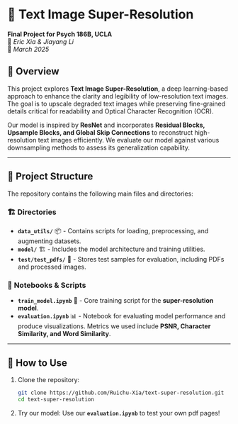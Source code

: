# 📄 **Text Image Super-Resolution**  

**Final Project for Psych 186B, UCLA**  
👤 *Eric Xia & Jiayang Li*  
📅 *March 2025*  

## 🚀 Overview  

This project explores **Text Image Super-Resolution**, a deep learning-based approach to enhance the clarity and legibility of low-resolution text images. The goal is to upscale degraded text images while preserving fine-grained details critical for readability and Optical Character Recognition (OCR).  

Our model is inspired by **ResNet** and incorporates **Residual Blocks, Upsample Blocks, and Global Skip Connections** to reconstruct high-resolution text images efficiently. We evaluate our model against various downsampling methods to assess its generalization capability.

---

## 📂 Project Structure  

The repository contains the following main files and directories:  

### 🏗 **Directories**  
- **`data_utils/`** 📦 - Contains scripts for loading, preprocessing, and augmenting datasets.  
- **`model/`** 🏗 - Includes the model architecture and training utilities.  
- **`test/test_pdfs/`** 📄 - Stores test samples for evaluation, including PDFs and processed images.

### 📜 **Notebooks & Scripts**  
- **`train_model.ipynb`** 🎯 - Core training script for the **super-resolution model**.
- **`evaluation.ipynb`** 📊 - Notebook for evaluating model performance and produce visualizations. Metrics we used include **PSNR, Character Similarity, and Word Similarity**.

---

## 📌 **How to Use**  

1. Clone the repository:  
   ```bash
   git clone https://github.com/Ruichu-Xia/text-super-resolution.git
   cd text-super-resolution
2. Try our model:
   Use our **`evaluation.ipynb`** to test your own pdf pages!
